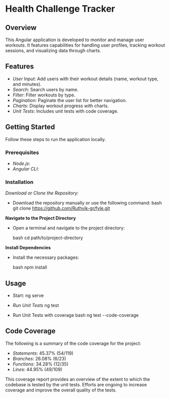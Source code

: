 # Health Challenge Tracker

## Overview

This Angular application is developed to monitor and manage user workouts. It features capabilities for handling user profiles, tracking workout sessions, and visualizing data through charts.

## Features

- _User Input_: Add users with their workout details (name, workout type, and minutes).
- _Search_: Search users by name.
- _Filter_: Filter workouts by type.
- _Pagination_: Paginate the user list for better navigation.
- _Charts_: Display workout progress with charts.
- _Unit Tests_: Includes unit tests with code coverage.

## Getting Started

Follow these steps to run the application locally.

### Prerequisites

- _Node.js_:
- _Angular CLI_:

### Installation

_Download or Clone the Repository:_

- Download the repository manually or use the following command:
  bash
  git clone https://github.com/Ruthvik-gr/fyle.git

**Navigate to the Project Directory**

- Open a terminal and navigate to the project directory:

  bash
  cd path/to/project-directory

**Install Dependencies**

- Install the necessary packages:

  bash
  npm install

## Usage

- Start:
  ng serve

- _Run Unit Tests_
  ng test 

- Run Unit Tests with coverage
  bash
  ng test --code-coverage

## Code Coverage

The following is a summary of the code coverage for the project:

- _Statements_: 45.37% (54/119)
- _Branches_: 26.08% (6/23)
- _Functions_: 34.28% (12/35)
- _Lines_: 44.95% (49/109)

This coverage report provides an overview of the extent to which the codebase is tested by the unit tests. Efforts are ongoing to increase coverage and improve the overall quality of the tests.
